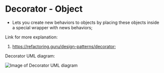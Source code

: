 # Decorator - Object
 - Lets you create new behaviors to objects by placing these objects inside a special wrapper with news behaviors;

Link for more explanation:
1. https://refactoring.guru/design-patterns/decorator;


Decorator UML diagram:

![Image of Decorator UML diagram](https://github.com/RomeroGabriel/OOP-DesignPatterns/blob/master/Structural/Decorator/decorator_pattern_uml_diagram.png)

